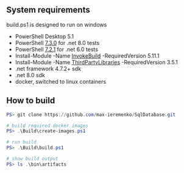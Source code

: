 ## System requirements

build.ps1 is designed to run on windows

- PowerShell Desktop 5.1
- PowerShell [7.3.0](https://github.com/PowerShell/PowerShell/releases/tag/v7.3.0) for .net 8.0 tests
- PowerShell [7.2.1](https://github.com/PowerShell/PowerShell/releases/tag/v7.2.1) for .net 6.0 tests
- Install-Module -Name [InvokeBuild](https://www.powershellgallery.com/packages/InvokeBuild/5.11.1) -RequiredVersion 5.11.1
- Install-Module -Name [ThirdPartyLibraries](https://www.powershellgallery.com/packages/ThirdPartyLibraries/3.5.1) -RequiredVersion 3.5.1
- .net framework 4.7.2+ sdk
- .net 8.0 sdk
- docker, switched to linux containers

## How to build

```powershell
PS> git clone https://github.com/max-ieremenko/SqlDatabase.git

# build required docker images
PS> .\Build\create-images.ps1

# run build
PS> .\Build\build.ps1

# show build output
PS> ls .\bin\artifacts
```
